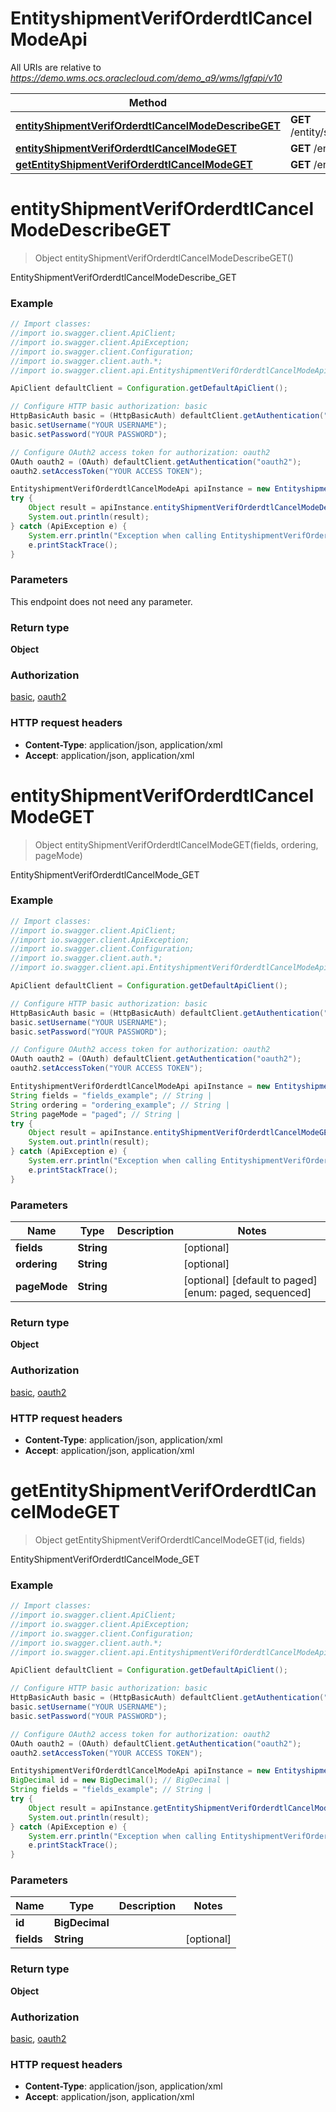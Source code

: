 # EntityshipmentVerifOrderdtlCancelModeApi

All URIs are relative to *https://demo.wms.ocs.oraclecloud.com/demo_a9/wms/lgfapi/v10*

Method | HTTP request | Description
------------- | ------------- | -------------
[**entityShipmentVerifOrderdtlCancelModeDescribeGET**](EntityshipmentVerifOrderdtlCancelModeApi.md#entityShipmentVerifOrderdtlCancelModeDescribeGET) | **GET** /entity/shipment_verif_orderdtl_cancel_mode/describe | EntityShipmentVerifOrderdtlCancelModeDescribe_GET
[**entityShipmentVerifOrderdtlCancelModeGET**](EntityshipmentVerifOrderdtlCancelModeApi.md#entityShipmentVerifOrderdtlCancelModeGET) | **GET** /entity/shipment_verif_orderdtl_cancel_mode | EntityShipmentVerifOrderdtlCancelMode_GET
[**getEntityShipmentVerifOrderdtlCancelModeGET**](EntityshipmentVerifOrderdtlCancelModeApi.md#getEntityShipmentVerifOrderdtlCancelModeGET) | **GET** /entity/shipment_verif_orderdtl_cancel_mode/{id} | EntityShipmentVerifOrderdtlCancelMode_GET


<a name="entityShipmentVerifOrderdtlCancelModeDescribeGET"></a>
# **entityShipmentVerifOrderdtlCancelModeDescribeGET**
> Object entityShipmentVerifOrderdtlCancelModeDescribeGET()

EntityShipmentVerifOrderdtlCancelModeDescribe_GET



### Example
```java
// Import classes:
//import io.swagger.client.ApiClient;
//import io.swagger.client.ApiException;
//import io.swagger.client.Configuration;
//import io.swagger.client.auth.*;
//import io.swagger.client.api.EntityshipmentVerifOrderdtlCancelModeApi;

ApiClient defaultClient = Configuration.getDefaultApiClient();

// Configure HTTP basic authorization: basic
HttpBasicAuth basic = (HttpBasicAuth) defaultClient.getAuthentication("basic");
basic.setUsername("YOUR USERNAME");
basic.setPassword("YOUR PASSWORD");

// Configure OAuth2 access token for authorization: oauth2
OAuth oauth2 = (OAuth) defaultClient.getAuthentication("oauth2");
oauth2.setAccessToken("YOUR ACCESS TOKEN");

EntityshipmentVerifOrderdtlCancelModeApi apiInstance = new EntityshipmentVerifOrderdtlCancelModeApi();
try {
    Object result = apiInstance.entityShipmentVerifOrderdtlCancelModeDescribeGET();
    System.out.println(result);
} catch (ApiException e) {
    System.err.println("Exception when calling EntityshipmentVerifOrderdtlCancelModeApi#entityShipmentVerifOrderdtlCancelModeDescribeGET");
    e.printStackTrace();
}
```

### Parameters
This endpoint does not need any parameter.

### Return type

**Object**

### Authorization

[basic](../README.md#basic), [oauth2](../README.md#oauth2)

### HTTP request headers

 - **Content-Type**: application/json, application/xml
 - **Accept**: application/json, application/xml

<a name="entityShipmentVerifOrderdtlCancelModeGET"></a>
# **entityShipmentVerifOrderdtlCancelModeGET**
> Object entityShipmentVerifOrderdtlCancelModeGET(fields, ordering, pageMode)

EntityShipmentVerifOrderdtlCancelMode_GET



### Example
```java
// Import classes:
//import io.swagger.client.ApiClient;
//import io.swagger.client.ApiException;
//import io.swagger.client.Configuration;
//import io.swagger.client.auth.*;
//import io.swagger.client.api.EntityshipmentVerifOrderdtlCancelModeApi;

ApiClient defaultClient = Configuration.getDefaultApiClient();

// Configure HTTP basic authorization: basic
HttpBasicAuth basic = (HttpBasicAuth) defaultClient.getAuthentication("basic");
basic.setUsername("YOUR USERNAME");
basic.setPassword("YOUR PASSWORD");

// Configure OAuth2 access token for authorization: oauth2
OAuth oauth2 = (OAuth) defaultClient.getAuthentication("oauth2");
oauth2.setAccessToken("YOUR ACCESS TOKEN");

EntityshipmentVerifOrderdtlCancelModeApi apiInstance = new EntityshipmentVerifOrderdtlCancelModeApi();
String fields = "fields_example"; // String | 
String ordering = "ordering_example"; // String | 
String pageMode = "paged"; // String | 
try {
    Object result = apiInstance.entityShipmentVerifOrderdtlCancelModeGET(fields, ordering, pageMode);
    System.out.println(result);
} catch (ApiException e) {
    System.err.println("Exception when calling EntityshipmentVerifOrderdtlCancelModeApi#entityShipmentVerifOrderdtlCancelModeGET");
    e.printStackTrace();
}
```

### Parameters

Name | Type | Description  | Notes
------------- | ------------- | ------------- | -------------
 **fields** | **String**|  | [optional]
 **ordering** | **String**|  | [optional]
 **pageMode** | **String**|  | [optional] [default to paged] [enum: paged, sequenced]

### Return type

**Object**

### Authorization

[basic](../README.md#basic), [oauth2](../README.md#oauth2)

### HTTP request headers

 - **Content-Type**: application/json, application/xml
 - **Accept**: application/json, application/xml

<a name="getEntityShipmentVerifOrderdtlCancelModeGET"></a>
# **getEntityShipmentVerifOrderdtlCancelModeGET**
> Object getEntityShipmentVerifOrderdtlCancelModeGET(id, fields)

EntityShipmentVerifOrderdtlCancelMode_GET



### Example
```java
// Import classes:
//import io.swagger.client.ApiClient;
//import io.swagger.client.ApiException;
//import io.swagger.client.Configuration;
//import io.swagger.client.auth.*;
//import io.swagger.client.api.EntityshipmentVerifOrderdtlCancelModeApi;

ApiClient defaultClient = Configuration.getDefaultApiClient();

// Configure HTTP basic authorization: basic
HttpBasicAuth basic = (HttpBasicAuth) defaultClient.getAuthentication("basic");
basic.setUsername("YOUR USERNAME");
basic.setPassword("YOUR PASSWORD");

// Configure OAuth2 access token for authorization: oauth2
OAuth oauth2 = (OAuth) defaultClient.getAuthentication("oauth2");
oauth2.setAccessToken("YOUR ACCESS TOKEN");

EntityshipmentVerifOrderdtlCancelModeApi apiInstance = new EntityshipmentVerifOrderdtlCancelModeApi();
BigDecimal id = new BigDecimal(); // BigDecimal | 
String fields = "fields_example"; // String | 
try {
    Object result = apiInstance.getEntityShipmentVerifOrderdtlCancelModeGET(id, fields);
    System.out.println(result);
} catch (ApiException e) {
    System.err.println("Exception when calling EntityshipmentVerifOrderdtlCancelModeApi#getEntityShipmentVerifOrderdtlCancelModeGET");
    e.printStackTrace();
}
```

### Parameters

Name | Type | Description  | Notes
------------- | ------------- | ------------- | -------------
 **id** | **BigDecimal**|  |
 **fields** | **String**|  | [optional]

### Return type

**Object**

### Authorization

[basic](../README.md#basic), [oauth2](../README.md#oauth2)

### HTTP request headers

 - **Content-Type**: application/json, application/xml
 - **Accept**: application/json, application/xml


